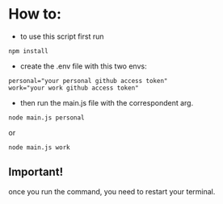 # How to:

- to use this script first run

```
npm install
```

- create the .env file with this two envs:

```
personal="your personal github access token"
work="your work github access token"
```

- then run the main.js file with the correspondent arg.

```
node main.js personal
```

or

```
node main.js work
```

## Important!
once you run the command, you need to restart your terminal.